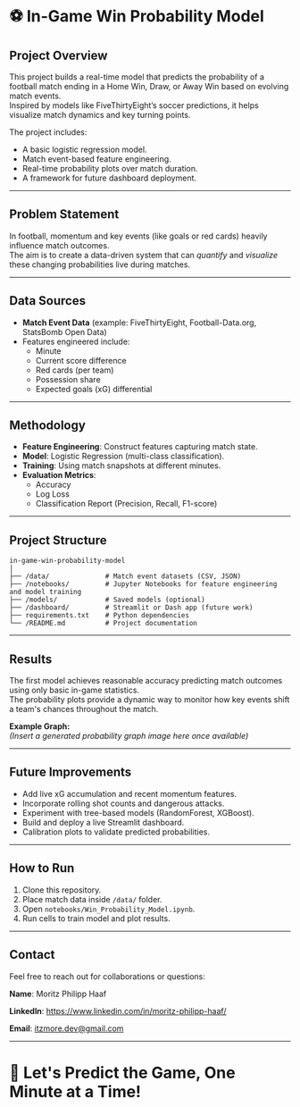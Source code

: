 # ⚽ In-Game Win Probability Model

## Project Overview
This project builds a real-time model that predicts the probability of a football match ending in a Home Win, Draw, or Away Win based on evolving match events.  
Inspired by models like FiveThirtyEight’s soccer predictions, it helps visualize match dynamics and key turning points.

The project includes:
- A basic logistic regression model.
- Match event-based feature engineering.
- Real-time probability plots over match duration.
- A framework for future dashboard deployment.

---

## Problem Statement
In football, momentum and key events (like goals or red cards) heavily influence match outcomes.  
The aim is to create a data-driven system that can *quantify* and *visualize* these changing probabilities live during matches.

---

## Data Sources
- **Match Event Data** (example: FiveThirtyEight, Football-Data.org, StatsBomb Open Data)
- Features engineered include:
  - Minute
  - Current score difference
  - Red cards (per team)
  - Possession share
  - Expected goals (xG) differential

---

## Methodology
- **Feature Engineering**: Construct features capturing match state.
- **Model**: Logistic Regression (multi-class classification).
- **Training**: Using match snapshots at different minutes.
- **Evaluation Metrics**:
  - Accuracy
  - Log Loss
  - Classification Report (Precision, Recall, F1-score)

---

## Project Structure

```
in-game-win-probability-model
│
├── /data/              # Match event datasets (CSV, JSON) 
├── /notebooks/         # Jupyter Notebooks for feature engineering and model training 
├── /models/            # Saved models (optional) 
├── /dashboard/         # Streamlit or Dash app (future work) 
├── requirements.txt    # Python dependencies
└── /README.md          # Project documentation
```
---

## Results
The first model achieves reasonable accuracy predicting match outcomes using only basic in-game statistics.  
The probability plots provide a dynamic way to monitor how key events shift a team's chances throughout the match.

**Example Graph:**  
*(Insert a generated probability graph image here once available)*

---

## Future Improvements
- Add live xG accumulation and recent momentum features.
- Incorporate rolling shot counts and dangerous attacks.
- Experiment with tree-based models (RandomForest, XGBoost).
- Build and deploy a live Streamlit dashboard.
- Calibration plots to validate predicted probabilities.

---

## How to Run
1. Clone this repository.
2. Place match data inside `/data/` folder.
3. Open `notebooks/Win_Probability_Model.ipynb`.
4. Run cells to train model and plot results.

---

## Contact
Feel free to reach out for collaborations or questions:

**Name**: Moritz Philipp Haaf

**LinkedIn**: https://www.linkedin.com/in/moritz-philipp-haaf/

**Email**: itzmore.dev@gmail.com

---

# 🚀 Let's Predict the Game, One Minute at a Time!
